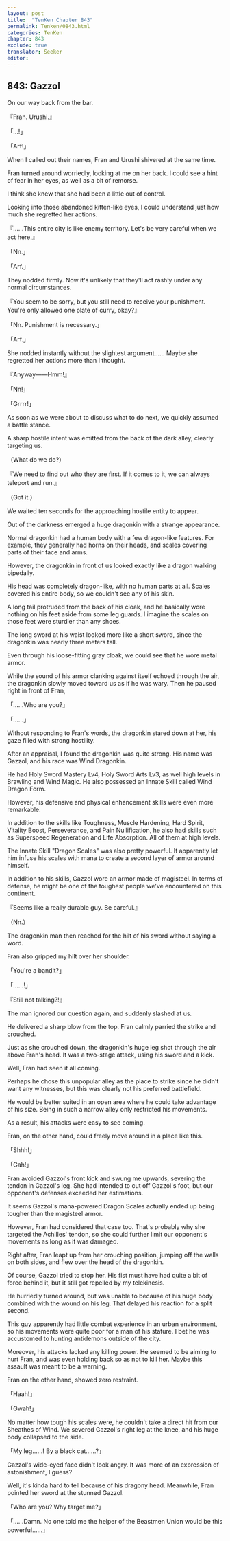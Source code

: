 ```yaml
---
layout: post
title:  "TenKen Chapter 843"
permalink: Tenken/0843.html
categories: TenKen
chapter: 843
exclude: true
translator: Seeker
editor: 
---
```

<h2>843: Gazzol</h2>

 On our way back from the bar.

『Fran. Urushi.』

「…!」

「Arf!」

 When I called out their names, Fran and Urushi shivered at the same time.

 Fran turned around worriedly, looking at me on her back. I could see a hint of fear in her eyes, as well as a bit of remorse.

 I think she knew that she had been a little out of control.

 Looking into those abandoned kitten-like eyes, I could understand just how much she regretted her actions.

『……This entire city is like enemy territory. Let's be very careful when we act here.』

「Nn.」

「Arf.」

 They nodded firmly. Now it's unlikely that they'll act rashly under any normal circumstances.

『You seem to be sorry, but you still need to receive your punishment. You're only allowed one plate of curry, okay?』

「Nn. Punishment is necessary.」

「Arf.」

 She nodded instantly without the slightest argument…… Maybe she regretted her actions more than I thought.

『Anyway――Hmm!』

「Nn!」

「Grrrr!」

 As soon as we were about to discuss what to do next, we quickly assumed a battle stance.

 A sharp hostile intent was emitted from the back of the dark alley, clearly targeting us.

（What do we do?）

『We need to find out who they are first. If it comes to it, we can always teleport and run.』

（Got it.）

 We waited ten seconds for the approaching hostile entity to appear.

 Out of the darkness emerged a huge dragonkin with a strange appearance.

 Normal dragonkin had a human body with a few dragon-like features. For example, they generally had horns on their heads, and scales covering parts of their face and arms.

 However, the dragonkin in front of us looked exactly like a dragon walking bipedally.

 His head was completely dragon-like, with no human parts at all. Scales covered his entire body, so we couldn't see any of his skin.

 A long tail protruded from the back of his cloak, and he basically wore nothing on his feet aside from some leg guards. I imagine the scales on those feet were sturdier than any shoes.

 The long sword at his waist looked more like a short sword, since the dragonkin was nearly three meters tall.

 Even through his loose-fitting gray cloak, we could see that he wore metal armor.

 While the sound of his armor clanking against itself echoed through the air, the dragonkin slowly moved toward us as if he was wary. Then he paused right in front of Fran, 

「……Who are you?」

「……」

 Without responding to Fran's words, the dragonkin stared down at her, his gaze filled with strong hostility.

 After an appraisal, I found the dragonkin was quite strong. His name was Gazzol, and his race was Wind Dragonkin.

 He had Holy Sword Mastery Lv4, Holy Sword Arts Lv3, as well high levels in Brawling and Wind Magic. He also possessed an Innate Skill called Wind Dragon Form.

 However, his defensive and physical enhancement skills were even more remarkable.

 In addition to the skills like Toughness, Muscle Hardening, Hard Spirit, Vitality Boost, Perseverance, and Pain Nullification, he also had skills such as Superspeed Regeneration and Life Absorption. All of them at high levels.

 The Innate Skill "Dragon Scales" was also pretty powerful. It apparently let him infuse his scales with mana to create a second layer of armor around himself.

 In addition to his skills, Gazzol wore an armor made of magisteel. In terms of defense, he might be one of the toughest people we've encountered on this continent.

『Seems like a really durable guy. Be careful.』

（Nn.）

 The dragonkin man then reached for the hilt of his sword without saying a word.

 Fran also gripped my hilt over her shoulder.

「You're a bandit?」

「……!」

『Still not talking?!』

 The man ignored our question again, and suddenly slashed at us.

 He delivered a sharp blow from the top. Fran calmly parried the strike and crouched.

 Just as she crouched down, the dragonkin's huge leg shot through the air above Fran's head. It was a two-stage attack, using his sword and a kick.

 Well, Fran had seen it all coming.

 Perhaps he chose this unpopular alley as the place to strike since he didn't want any witnesses, but this was clearly not his preferred battlefield.

 He would be better suited in an open area where he could take advantage of his size. Being in such a narrow alley only restricted his movements.

 As a result, his attacks were easy to see coming.

 Fran, on the other hand, could freely move around in a place like this.

「Shhh!」

「Gah!」

 Fran avoided Gazzol's front kick and swung me upwards, severing the tendon in Gazzol's leg. She had intended to cut off Gazzol's foot, but our opponent's defenses exceeded her estimations.

 It seems Gazzol's mana-powered Dragon Scales actually ended up being tougher than the magisteel armor.

 However, Fran had considered that case too. That's probably why she targeted the Achilles' tendon, so she could further limit our opponent's movements as long as it was damaged.

 Right after, Fran leapt up from her crouching position, jumping off the walls on both sides, and flew over the head of the dragonkin.

 Of course, Gazzol tried to stop her. His fist must have had quite a bit of force behind it, but it still got repelled by my telekinesis.

 He hurriedly turned around, but was unable to because of his huge body combined with the wound on his leg. That delayed his reaction for a split second.

 This guy apparently had little combat experience in an urban environment, so his movements were quite poor for a man of his stature. I bet he was accustomed to hunting antidemons outside of the city.

 Moreover, his attacks lacked any killing power. He seemed to be aiming to hurt Fran, and was even holding back so as not to kill her. Maybe this assault was meant to be a warning.

 Fran on the other hand, showed zero restraint.

「Haah!」

「Gwah!」

 No matter how tough his scales were, he couldn't take a direct hit from our Sheathes of Wind. We severed Gazzol's right leg at the knee, and his huge body collapsed to the side.

「My leg……! By a black cat……?」

 Gazzol's wide-eyed face didn't look angry. It was more of an expression of astonishment, I guess?

 Well, it's kinda hard to tell because of his dragony head. Meanwhile, Fran pointed her sword at the stunned Gazzol.

「Who are you? Why target me?」

「……Damn. No one told me the helper of the Beastmen Union would be this powerful……」




